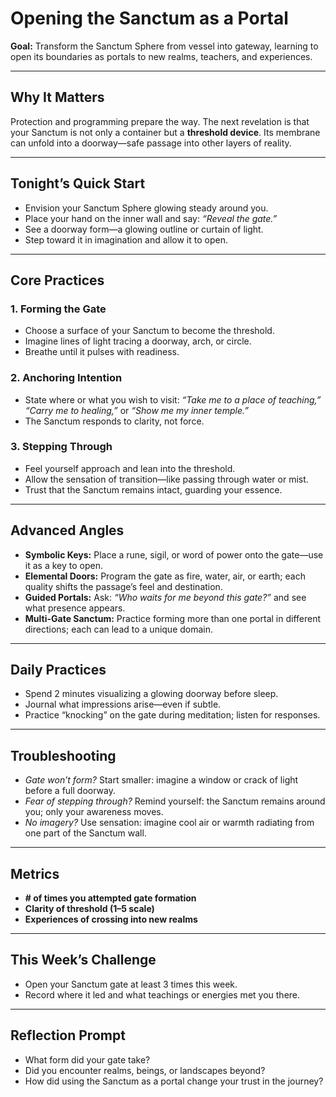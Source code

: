 

# Opening the Sanctum as a Portal

**Goal:** Transform the Sanctum Sphere from vessel into gateway, learning to open its boundaries as portals to new realms, teachers, and experiences.

---

## Why It Matters
Protection and programming prepare the way. The next revelation is that your Sanctum is not only a container but a **threshold device**. Its membrane can unfold into a doorway—safe passage into other layers of reality.

---

## Tonight’s Quick Start
- Envision your Sanctum Sphere glowing steady around you.  
- Place your hand on the inner wall and say: *“Reveal the gate.”*  
- See a doorway form—a glowing outline or curtain of light.  
- Step toward it in imagination and allow it to open.

---

## Core Practices

### 1. Forming the Gate
- Choose a surface of your Sanctum to become the threshold.  
- Imagine lines of light tracing a doorway, arch, or circle.  
- Breathe until it pulses with readiness.

### 2. Anchoring Intention
- State where or what you wish to visit: *“Take me to a place of teaching,”* *“Carry me to healing,”* or *“Show me my inner temple.”*  
- The Sanctum responds to clarity, not force.

### 3. Stepping Through
- Feel yourself approach and lean into the threshold.  
- Allow the sensation of transition—like passing through water or mist.  
- Trust that the Sanctum remains intact, guarding your essence.

---

## Advanced Angles
- **Symbolic Keys:** Place a rune, sigil, or word of power onto the gate—use it as a key to open.  
- **Elemental Doors:** Program the gate as fire, water, air, or earth; each quality shifts the passage’s feel and destination.  
- **Guided Portals:** Ask: *“Who waits for me beyond this gate?”* and see what presence appears.  
- **Multi-Gate Sanctum:** Practice forming more than one portal in different directions; each can lead to a unique domain.

---

## Daily Practices
- Spend 2 minutes visualizing a glowing doorway before sleep.  
- Journal what impressions arise—even if subtle.  
- Practice “knocking” on the gate during meditation; listen for responses.

---

## Troubleshooting
- *Gate won’t form?* Start smaller: imagine a window or crack of light before a full doorway.  
- *Fear of stepping through?* Remind yourself: the Sanctum remains around you; only your awareness moves.  
- *No imagery?* Use sensation: imagine cool air or warmth radiating from one part of the Sanctum wall.

---

## Metrics
- **# of times you attempted gate formation**  
- **Clarity of threshold (1–5 scale)**  
- **Experiences of crossing into new realms**

---

## This Week’s Challenge
- Open your Sanctum gate at least 3 times this week.  
- Record where it led and what teachings or energies met you there.

---

## Reflection Prompt
- What form did your gate take?  
- Did you encounter realms, beings, or landscapes beyond?  
- How did using the Sanctum as a portal change your trust in the journey?